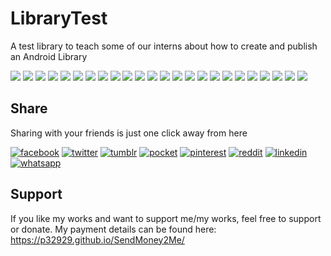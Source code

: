 # LibraryTest
A test library to teach some of our interns about how to create and publish an Android Library

[![](https://badgen.net/github/release/p32929/LibraryTest)]() [![](https://badgen.net/github/release/p32929/LibraryTest/stable)]() [![](https://badgen.net/github/tag/p32929/LibraryTest)]() [![](https://badgen.net/github/watchers/p32929/LibraryTest)]() [![](https://badgen.net/github/checks/p32929/LibraryTest)]() [![](https://badgen.net/github/status/p32929/LibraryTest)]() [![](https://badgen.net/github/stars/p32929/LibraryTest)]() [![](https://badgen.net/github/forks/p32929/LibraryTest)]() [![](https://badgen.net/github/issues/p32929/LibraryTest)]() [![](https://badgen.net/github/open-issues/p32929/LibraryTest)]() [![](https://badgen.net/github/closed-issues/p32929/LibraryTest)]() [![](https://badgen.net/github/label-issues/p32929/LibraryTest/help-wanted/open)]() [![](https://badgen.net/github/prs/p32929/LibraryTest)]() [![](https://badgen.net/github/open-prs/p32929/LibraryTest)]() [![](https://badgen.net/github/closed-prs/p32929/LibraryTest)]() [![](https://badgen.net/github/merged-prs/p32929/LibraryTest)]() [![](https://badgen.net/github/commits/p32929/LibraryTest)]() [![](https://badgen.net/github/last-commit/p32929/LibraryTest)]() [![](https://badgen.net/github/branches/p32929/LibraryTest)]() [![](https://badgen.net/github/releases/p32929/LibraryTest)]() [![](https://badgen.net/github/tags/p32929/LibraryTest)]() [![](https://badgen.net/github/license/p32929/LibraryTest)]() [![](https://badgen.net/github/contributors/p32929/LibraryTest)]() [![](https://badgen.net/github/dependents-pkg/p32929/LibraryTest)]() 

## Share
Sharing with your friends is just one click away from here

[![facebook](https://image.flaticon.com/icons/png/32/124/124010.png)](https://www.facebook.com/sharer/sharer.php?u=https://github.com/p32929/LibraryTest)
[![twitter](https://image.flaticon.com/icons/png/32/124/124021.png)](https://twitter.com/intent/tweet?source=https://github.com/p32929/LibraryTest)
[![tumblr](https://image.flaticon.com/icons/png/32/124/124012.png)](https://www.tumblr.com/share?v=3&u=https://github.com/p32929/LibraryTest)
[![pocket](https://image.flaticon.com/icons/png/32/732/732238.png)](https://getpocket.com/save?url=https://github.com/p32929/LibraryTest)
[![pinterest](https://image.flaticon.com/icons/png/32/124/124039.png)](https://pinterest.com/pin/create/button/?url=https://github.com/p32929/LibraryTest)
[![reddit](https://image.flaticon.com/icons/png/32/2111/2111589.png)](https://www.reddit.com/submit?url=https://github.com/p32929/LibraryTest)
[![linkedin](https://image.flaticon.com/icons/png/32/1409/1409945.png)](https://www.linkedin.com/shareArticle?mini=true&url=https://github.com/p32929/LibraryTest)
[![whatsapp](https://image.flaticon.com/icons/png/32/733/733585.png)](https://api.whatsapp.com/send?text=https://github.com/p32929/LibraryTest)

## Support
If you like my works and want to support me/my works, feel free to support or donate. My payment details can be found here: https://p32929.github.io/SendMoney2Me/
